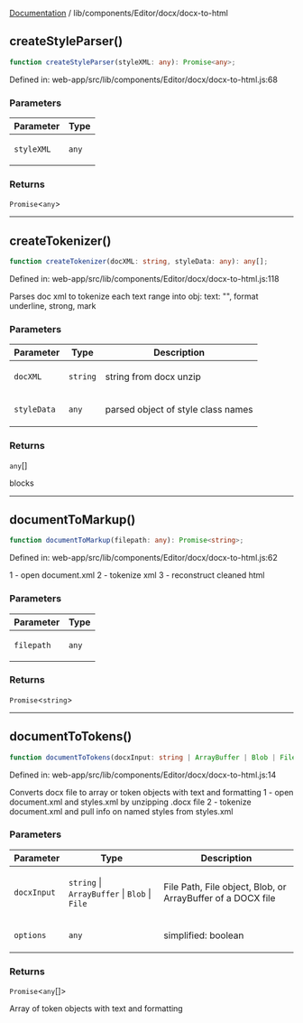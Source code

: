 [Documentation](../../../../modules.md) / lib/components/Editor/docx/docx-to-html

## createStyleParser()

```ts
function createStyleParser(styleXML: any): Promise<any>;
```

Defined in: web-app/src/lib/components/Editor/docx/docx-to-html.js:68

### Parameters

<table>
<thead>
<tr>
<th>Parameter</th>
<th>Type</th>
</tr>
</thead>
<tbody>
<tr>
<td>

`styleXML`

</td>
<td>

`any`

</td>
</tr>
</tbody>
</table>

### Returns

`Promise`&lt;`any`&gt;

***

## createTokenizer()

```ts
function createTokenizer(docXML: string, styleData: any): any[];
```

Defined in: web-app/src/lib/components/Editor/docx/docx-to-html.js:118

Parses doc xml to tokenize each text range into obj:
text: "", format underline, strong, mark

### Parameters

<table>
<thead>
<tr>
<th>Parameter</th>
<th>Type</th>
<th>Description</th>
</tr>
</thead>
<tbody>
<tr>
<td>

`docXML`

</td>
<td>

`string`

</td>
<td>

string from docx unzip

</td>
</tr>
<tr>
<td>

`styleData`

</td>
<td>

`any`

</td>
<td>

parsed object of style class names

</td>
</tr>
</tbody>
</table>

### Returns

`any`[]

blocks

***

## documentToMarkup()

```ts
function documentToMarkup(filepath: any): Promise<string>;
```

Defined in: web-app/src/lib/components/Editor/docx/docx-to-html.js:62

1 - open document.xml
2 - tokenize xml
3 - reconstruct cleaned html

### Parameters

<table>
<thead>
<tr>
<th>Parameter</th>
<th>Type</th>
</tr>
</thead>
<tbody>
<tr>
<td>

`filepath`

</td>
<td>

`any`

</td>
</tr>
</tbody>
</table>

### Returns

`Promise`&lt;`string`&gt;

***

## documentToTokens()

```ts
function documentToTokens(docxInput: string | ArrayBuffer | Blob | File, options: any): Promise<any[]>;
```

Defined in: web-app/src/lib/components/Editor/docx/docx-to-html.js:14

Converts docx file to array or token objects with text and formatting
 1 - open document.xml and styles.xml by unzipping .docx file
 2 - tokenize document.xml and pull info on named styles from styles.xml

### Parameters

<table>
<thead>
<tr>
<th>Parameter</th>
<th>Type</th>
<th>Description</th>
</tr>
</thead>
<tbody>
<tr>
<td>

`docxInput`

</td>
<td>

`string` \| `ArrayBuffer` \| `Blob` \| `File`

</td>
<td>

File Path, File object, Blob, or ArrayBuffer of a DOCX file

</td>
</tr>
<tr>
<td>

`options`

</td>
<td>

`any`

</td>
<td>

simplified: boolean

</td>
</tr>
</tbody>
</table>

### Returns

`Promise`&lt;`any`[]&gt;

Array of token objects with text and formatting
